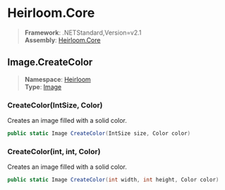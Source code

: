# Heirloom.Core

> **Framework**: .NETStandard,Version=v2.1  
> **Assembly**: [Heirloom.Core][0]  

## Image.CreateColor

> **Namespace**: [Heirloom][0]  
> **Type**: [Image][1]  

### CreateColor(IntSize, Color)

Creates an image filled with a solid color.

```cs
public static Image CreateColor(IntSize size, Color color)
```

### CreateColor(int, int, Color)

Creates an image filled with a solid color.

```cs
public static Image CreateColor(int width, int height, Color color)
```

[0]: ../../../Heirloom.Core.md
[1]: ../Image.md
